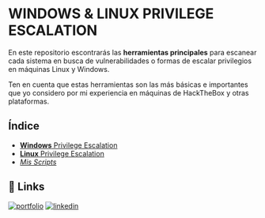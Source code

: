
# **WINDOWS** & **LINUX** PRIVILEGE ESCALATION

En este repositorio escontrarás las **herramientas principales** para escanear cada sistema en busca de vulnerabilidades o formas de escalar privilegios en máquinas Linux y Windows.

Ten en cuenta que estas herramientas son las más básicas e importantes que yo considero por mi experiencia en máquinas de HackTheBox y otras plataformas.




## Índice

 - [**Windows** Privilege Escalation](https://github.com/DavidGrandeWeb/CyberTOOLS/tree/main/Windows)
 - [**Linux** Privilege Escalation](https://github.com/DavidGrandeWeb/CyberTOOLS/tree/main/Linux)
 - [*Mis Scripts*](https://github.com/DavidGrandeWeb/CyberTOOLS/tree/main/Mis%20Scripts)


## 🔗 Links
[![portfolio](https://img.shields.io/badge/my_portfolio-000?style=for-the-badge&logo=ko-fi&logoColor=white)](https://davidgrandeweb.com/)
[![linkedin](https://img.shields.io/badge/linkedin-0A66C2?style=for-the-badge&logo=linkedin&logoColor=white)](https://www.linkedin.com/in/david-grande-garc%C3%ADa-4586b1255/)

